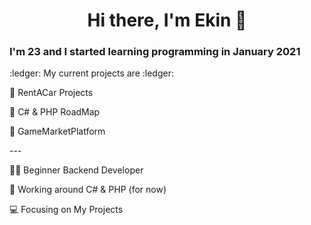 
<h1 align="center">Hi there, I'm Ekin  👋</h1>
<p>

  ### I'm 23 and I started learning programming in January 2021
<p> 
  :ledger: My current projects are :ledger:
<p>
🎈 RentACar Projects
<p>
🎈 C# & PHP RoadMap
<p>
🎈 GameMarketPlatform
<p>
---
<p>
  👨‍💻 Beginner Backend Developer
</p>
<p>
   🎈 Working around C# & PHP (for now)
</p>


<p>
  💻 Focusing on My Projects
</p>


